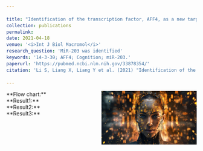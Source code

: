 ```yaml
---

title: "Identification of the transcription factor, AFF4, as a new target of miR-203 in CNS"
collection: publications
permalink: 
date: 2021-04-18
venue: '<i>Int J Biol Macromol</i>'
research_question: 'MiR-203 was identified'
keywords: '14-3-3θ; AFF4; Cognition; miR-203.'
paperurl: 'https://pubmed.ncbi.nlm.nih.gov/33878354/'
citation: 'Li S, Liang X, Liang Y et al. (2021) "Identification of the transcription factor, AFF4, as a new target of miR-203 in CNS"，<i>Int J Biol Macromol</i>.  '

---
```



<img src="/images/What-is-AI-1-1536x861.jpg" alt="Image created with Midjourney" style="width:50%; height:auto; float:right;">
**Flow chart:** <br>
**Result1:** <br>
**Result2:** <br>
**Result3:** <br>
